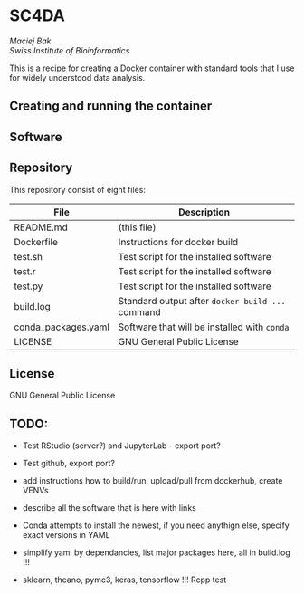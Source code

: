 # SC4DA
*Maciej Bak  
Swiss Institute of Bioinformatics*

This is a recipe for creating a Docker container with standard tools that I use for widely understood data analysis.

## Creating and running the container

## Software

## Repository

This repository consist of eight files:

| File  | Description |
| ------ | ------ |
| README.md | (this file) |
| Dockerfile | Instructions for docker build |
| test.sh | Test script for the installed software |
| test.r | Test script for the installed software |
| test.py | Test script for the installed software |
| build.log | Standard output after `docker build ...` command |
| conda_packages.yaml | Software that will be installed with `conda` |
| LICENSE | GNU General Public License |

## License

GNU General Public License



## TODO:

* Test RStudio (server?) and JupyterLab - export port?
* Test github, export port?
* add instructions how to build/run, upload/pull from dockerhub, create VENVs
* describe all the software that is here with links
* Conda attempts to install the newest, if you need anythign else, specify exact versions in YAML

* simplify yaml by dependancies, list major packages here, all in build.log !!!
* sklearn, theano, pymc3, keras, tensorflow !!! Rcpp test